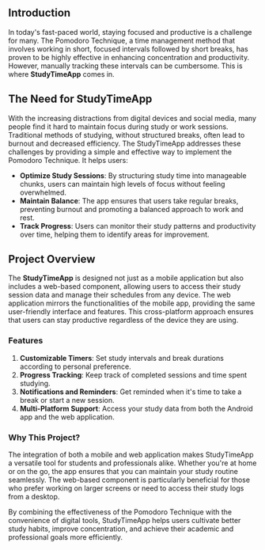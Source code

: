 ## Introduction

In today's fast-paced world, staying focused and productive is a challenge for many. The Pomodoro Technique, a time management method that involves working in short, focused intervals followed by short breaks, has proven to be highly effective in enhancing concentration and productivity. However, manually tracking these intervals can be cumbersome. This is where **StudyTimeApp** comes in.

## The Need for StudyTimeApp

With the increasing distractions from digital devices and social media, many people find it hard to maintain focus during study or work sessions. Traditional methods of studying, without structured breaks, often lead to burnout and decreased efficiency. The StudyTimeApp addresses these challenges by providing a simple and effective way to implement the Pomodoro Technique. It helps users:

- **Optimize Study Sessions**: By structuring study time into manageable chunks, users can maintain high levels of focus without feeling overwhelmed.
- **Maintain Balance**: The app ensures that users take regular breaks, preventing burnout and promoting a balanced approach to work and rest.
- **Track Progress**: Users can monitor their study patterns and productivity over time, helping them to identify areas for improvement.

## Project Overview

The **StudyTimeApp** is designed not just as a mobile application but also includes a web-based component, allowing users to access their study session data and manage their schedules from any device. The web application mirrors the functionalities of the mobile app, providing the same user-friendly interface and features. This cross-platform approach ensures that users can stay productive regardless of the device they are using.

### Features

1. **Customizable Timers**: Set study intervals and break durations according to personal preference.
2. **Progress Tracking**: Keep track of completed sessions and time spent studying.
3. **Notifications and Reminders**: Get reminded when it's time to take a break or start a new session.
4. **Multi-Platform Support**: Access your study data from both the Android app and the web application.

### Why This Project?

The integration of both a mobile and web application makes StudyTimeApp a versatile tool for students and professionals alike. Whether you're at home or on the go, the app ensures that you can maintain your study routine seamlessly. The web-based component is particularly beneficial for those who prefer working on larger screens or need to access their study logs from a desktop.

By combining the effectiveness of the Pomodoro Technique with the convenience of digital tools, StudyTimeApp helps users cultivate better study habits, improve concentration, and achieve their academic and professional goals more efficiently.
